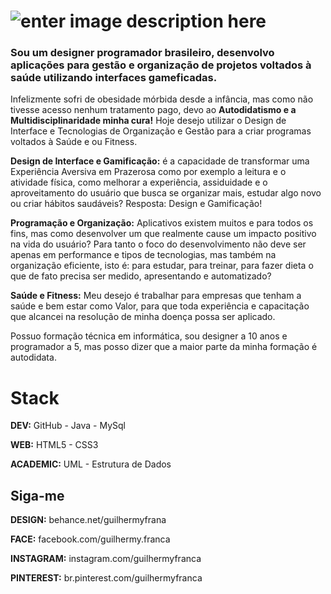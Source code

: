 # ![enter image description here](https://s1.imghub.io/m63Bk.jpg)

### Sou um designer programador brasileiro, desenvolvo aplicações para gestão e organização de projetos voltados à saúde utilizando interfaces gameficadas.

Infelizmente sofri de obesidade mórbida desde a infância, mas como não tivesse acesso nenhum tratamento pago, devo ao **Autodidatismo e a Multidisciplinaridade minha cura!** Hoje desejo utilizar o Design de Interface e Tecnologias de Organização e Gestão para a criar programas voltados à Saúde e ou Fitness.

**Design de Interface e Gamificação:** é a capacidade de transformar uma Experiência Aversiva em Prazerosa como por exemplo a leitura e o atividade física, como melhorar a experiência, assiduidade e o aproveitamento do usuário que busca se organizar mais, estudar algo novo ou criar hábitos saudáveis? Resposta: Design e Gamificação!

**Programação e Organização:** Aplicativos existem muitos e para todos os fins, mas como desenvolver um que realmente cause um impacto positivo na vida do usuário? Para tanto o foco do desenvolvimento não deve ser apenas em performance e tipos de tecnologias, mas também na organização eficiente, isto é: para estudar, para treinar, para fazer dieta o que de fato precisa ser medido, apresentando e automatizado?

**Saúde e Fitness:** Meu desejo é trabalhar para empresas que tenham a saúde e bem estar como Valor, para que toda experiência e capacitação que alcancei na resolução de minha doença possa ser aplicado.

Possuo formação técnica em informática, sou designer a 10 anos e programador a 5, mas posso dizer que a maior parte da minha formação é autodidata.

# Stack

**DEV:** GitHub - Java - MySql

**WEB:** HTML5 - CSS3

**ACADEMIC:** UML - Estrutura de Dados

## Siga-me

**DESIGN:** behance.net/guilhermyfrana

**FACE:** facebook.com/guilhermy.franca

**INSTAGRAM:** instagram.com/guilhermyfranca

**PINTEREST:** br.pinterest.com/guilhermyfranca

<!--
**GuilhermyFranca/GuilhermyFranca** is a ✨ _special_ ✨ repository because its `README.md` (this file) appears on your GitHub profile.

Here are some ideas to get you started:

- 🔭 I’m currently working on ...
- 🌱 I’m currently learning ...
- 👯 I’m looking to collaborate on ...
- 🤔 I’m looking for help with ...
- 💬 Ask me about ...
- 📫 How to reach me: ...
- 😄 Pronouns: ...
- ⚡ Fun fact: ...
-->
